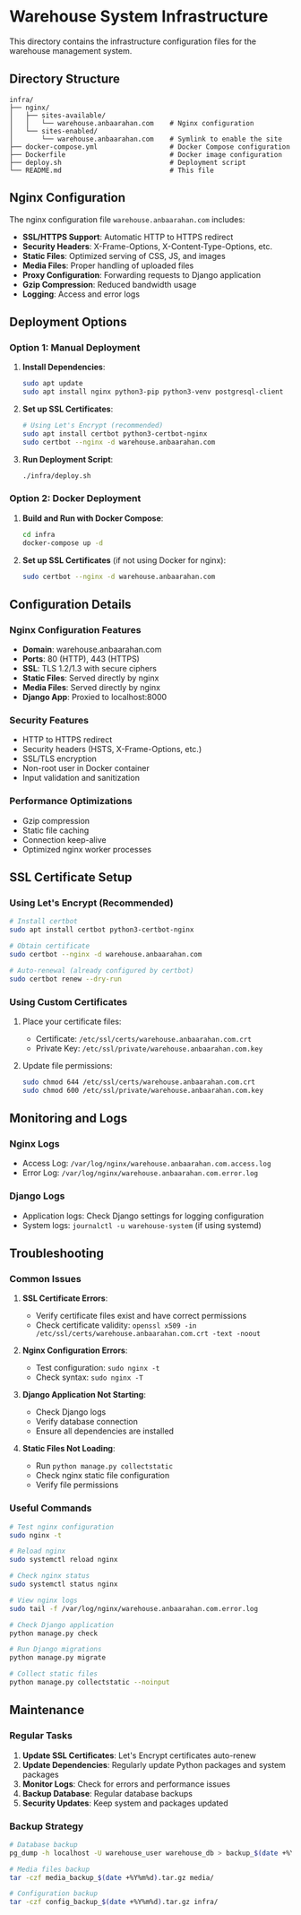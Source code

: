 # Warehouse System Infrastructure

This directory contains the infrastructure configuration files for the warehouse management system.

## Directory Structure

```
infra/
├── nginx/
│   ├── sites-available/
│   │   └── warehouse.anbaarahan.com    # Nginx configuration
│   └── sites-enabled/
│       └── warehouse.anbaarahan.com    # Symlink to enable the site
├── docker-compose.yml                  # Docker Compose configuration
├── Dockerfile                          # Docker image configuration
├── deploy.sh                           # Deployment script
└── README.md                           # This file
```

## Nginx Configuration

The nginx configuration file `warehouse.anbaarahan.com` includes:

- **SSL/HTTPS Support**: Automatic HTTP to HTTPS redirect
- **Security Headers**: X-Frame-Options, X-Content-Type-Options, etc.
- **Static Files**: Optimized serving of CSS, JS, and images
- **Media Files**: Proper handling of uploaded files
- **Proxy Configuration**: Forwarding requests to Django application
- **Gzip Compression**: Reduced bandwidth usage
- **Logging**: Access and error logs

## Deployment Options

### Option 1: Manual Deployment

1. **Install Dependencies**:
   ```bash
   sudo apt update
   sudo apt install nginx python3-pip python3-venv postgresql-client
   ```

2. **Set up SSL Certificates**:
   ```bash
   # Using Let's Encrypt (recommended)
   sudo apt install certbot python3-certbot-nginx
   sudo certbot --nginx -d warehouse.anbaarahan.com
   ```

3. **Run Deployment Script**:
   ```bash
   ./infra/deploy.sh
   ```

### Option 2: Docker Deployment

1. **Build and Run with Docker Compose**:
   ```bash
   cd infra
   docker-compose up -d
   ```

2. **Set up SSL Certificates** (if not using Docker for nginx):
   ```bash
   sudo certbot --nginx -d warehouse.anbaarahan.com
   ```

## Configuration Details

### Nginx Configuration Features

- **Domain**: warehouse.anbaarahan.com
- **Ports**: 80 (HTTP), 443 (HTTPS)
- **SSL**: TLS 1.2/1.3 with secure ciphers
- **Static Files**: Served directly by nginx
- **Media Files**: Served directly by nginx
- **Django App**: Proxied to localhost:8000

### Security Features

- HTTP to HTTPS redirect
- Security headers (HSTS, X-Frame-Options, etc.)
- SSL/TLS encryption
- Non-root user in Docker container
- Input validation and sanitization

### Performance Optimizations

- Gzip compression
- Static file caching
- Connection keep-alive
- Optimized nginx worker processes

## SSL Certificate Setup

### Using Let's Encrypt (Recommended)

```bash
# Install certbot
sudo apt install certbot python3-certbot-nginx

# Obtain certificate
sudo certbot --nginx -d warehouse.anbaarahan.com

# Auto-renewal (already configured by certbot)
sudo certbot renew --dry-run
```

### Using Custom Certificates

1. Place your certificate files:
   - Certificate: `/etc/ssl/certs/warehouse.anbaarahan.com.crt`
   - Private Key: `/etc/ssl/private/warehouse.anbaarahan.com.key`

2. Update file permissions:
   ```bash
   sudo chmod 644 /etc/ssl/certs/warehouse.anbaarahan.com.crt
   sudo chmod 600 /etc/ssl/private/warehouse.anbaarahan.com.key
   ```

## Monitoring and Logs

### Nginx Logs
- Access Log: `/var/log/nginx/warehouse.anbaarahan.com.access.log`
- Error Log: `/var/log/nginx/warehouse.anbaarahan.com.error.log`

### Django Logs
- Application logs: Check Django settings for logging configuration
- System logs: `journalctl -u warehouse-system` (if using systemd)

## Troubleshooting

### Common Issues

1. **SSL Certificate Errors**:
   - Verify certificate files exist and have correct permissions
   - Check certificate validity: `openssl x509 -in /etc/ssl/certs/warehouse.anbaarahan.com.crt -text -noout`

2. **Nginx Configuration Errors**:
   - Test configuration: `sudo nginx -t`
   - Check syntax: `sudo nginx -T`

3. **Django Application Not Starting**:
   - Check Django logs
   - Verify database connection
   - Ensure all dependencies are installed

4. **Static Files Not Loading**:
   - Run `python manage.py collectstatic`
   - Check nginx static file configuration
   - Verify file permissions

### Useful Commands

```bash
# Test nginx configuration
sudo nginx -t

# Reload nginx
sudo systemctl reload nginx

# Check nginx status
sudo systemctl status nginx

# View nginx logs
sudo tail -f /var/log/nginx/warehouse.anbaarahan.com.error.log

# Check Django application
python manage.py check

# Run Django migrations
python manage.py migrate

# Collect static files
python manage.py collectstatic --noinput
```

## Maintenance

### Regular Tasks

1. **Update SSL Certificates**: Let's Encrypt certificates auto-renew
2. **Update Dependencies**: Regularly update Python packages and system packages
3. **Monitor Logs**: Check for errors and performance issues
4. **Backup Database**: Regular database backups
5. **Security Updates**: Keep system and packages updated

### Backup Strategy

```bash
# Database backup
pg_dump -h localhost -U warehouse_user warehouse_db > backup_$(date +%Y%m%d).sql

# Media files backup
tar -czf media_backup_$(date +%Y%m%d).tar.gz media/

# Configuration backup
tar -czf config_backup_$(date +%Y%m%d).tar.gz infra/
```
